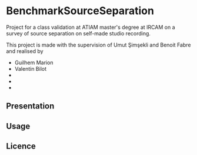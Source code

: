 # BenchmarkSourceSeparation
Project for a class validation at ATIAM master's degree at IRCAM on a survey of source separation on self-made studio recording.

This project is made with the supervision of Umut Şimşekli and Benoit Fabre and realised by 
  - Guilhem Marion 
  - Valentin Bilot
  -
  -
  -

## Presentation

## Usage

## Licence 
